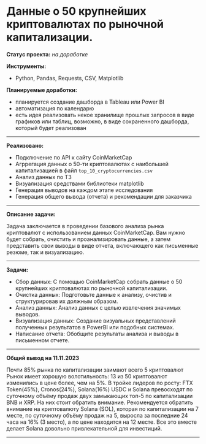 # Данные о 50 крупнейших криптовалютах по рыночной капитализации.

**Статус проекта:** *на доработке*

**Инструменты:**
- Python, Pandas, Requests, CSV, Matplotlib 

**Планируемые доработки:** 
- планируется создание дашборда в Tableau или Power BI
- автоматизация по календарю
- есть идея реализовать некое хранилище прошлых запросов в виде графиков или таблиц, возможно, в виде сохраненного дашборда, который будет реализован
____________________________________________________________________________________________________________________________________________________________________
**Реализовано:**
- Подключение по API к сайту CoinMarketCap
- Агррегация данных о 50-ти криптовалютах с наибольшей капитализацией в файл `top_10_cryptocurrencies.csv`
- Анализ данных по ТЗ
- Визуализация средствами библиотеки matplotlib
- Генерация выводов на каждом этапе исследования
- Генерация общего вывода (отчета) и рекомендации для заказчика
____________________________________________________________________________________________________________________________________________________________________

**Описание задачи:**

Задача заключается в проведении базового анализа рынка криптовалют с использованием данных CoinMarketCap. Вам нужно будет собрать, очистить и проанализировать данные, а затем представить свои выводы в виде отчета, включающего как письменные резюме, так и визуализацию.
______________________________________________________________________________________________________________________________________________________________________
**Задачи:**

- Сбор данных: С помощью CoinMarketCap собрать данные о 50 крупнейших криптовалютах по рыночной капитализации.
- Очистка данных: Подготовьте данные к анализу, очистив и структурировав их должным образом.
- Анализ данных: Анализ данных с целью извлечения значимых выводов.
- Визуализация данных: Создание визуальных представлений полученных результатов в  PowerBI или подобных системах.
- Написание отчета: Обобщите результаты анализа и выводы в письменном отчете.
______________________________________________________________________________________________________________________________________________________________________
**Общий вывод на 11.11.2023**

Почти 85% рынка по капитализации заимают всего 5 криптовалют
Рынок имеет хорошую волотильность: 13 из 50 криптовалют изменились в цене более, чем на 5%. В тройке лидеров по росту: FTX Token(45%), Cronos(24%), Solana(16%)
USDC и Solana превосходят по суточному объёму продаж двух замыкающих топ-5 по капитализации BNB и XRP. На них стоит обратить внимание.
Рекомендуется обратить внимание на криптовалюту Solana (SOL), которая по капитализации на 7 месте, по суточному объёму продаж на 5, выросла за последние 24 часа на 16% (3 место), а по цене находится на 12 месте. Все это вместе делает Solana довольно привлекательной для инвестиций.
______________________________________________________________________________________________________________________________________________________________________
